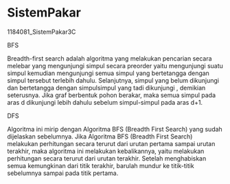# SistemPakar

1184081_SistemPakar3C

BFS

Breadth-first search adalah algoritma yang melakukan pencarian secara melebar yang mengunjungi simpul secara preorder yaitu mengunjungi suatu simpul kemudian mengunjungi semua simpul yang bertetangga dengan simpul tersebut terlebih dahulu. Selanjutnya, simpul yang belum dikunjungi dan bertetangga dengan simpulsimpul yang tadi dikunjungi , demikian seterusnya. Jika graf berbentuk pohon berakar, maka semua simpul pada aras d dikunjungi lebih dahulu sebelum simpul-simpul pada aras d+1.

DFS

Algoritma ini mirip dengan Algoritma BFS (Breadth First Search) yang sudah dijelaskan sebelumnya. Jika Algoritma BFS (Breadth First Search) melakukan perhitungan secara terurut dari urutan pertama sampai urutan terakhir, maka algoritma ini melakukan kebalikannya, yaitu melakukan perhitungan secara terurut dari urutan terakhir. Setelah menghabiskan semua kemungkinan dari titik terakhir, barulah mundur ke titik-titik sebelumnya sampai pada titik pertama.
